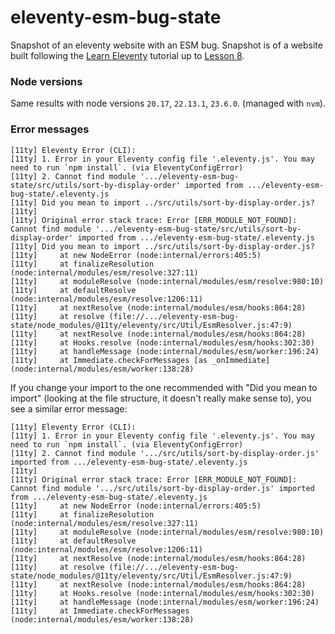 # eleventy-esm-bug-state
Snapshot of an eleventy website with an ESM bug. Snapshot is of a website built following the [Learn Eleventy](https://learn-eleventy.pages.dev/) tutorial up to [Lesson 8](https://learn-eleventy.pages.dev/lesson/8/).


### Node versions
Same results with node versions `20.17`, `22.13.1`, `23.6.0`.
(managed with `nvm`).

### Error messages
```
[11ty] Eleventy Error (CLI):
[11ty] 1. Error in your Eleventy config file '.eleventy.js'. You may need to run `npm install`. (via EleventyConfigError)
[11ty] 2. Cannot find module '.../eleventy-esm-bug-state/src/utils/sort-by-display-order' imported from .../eleventy-esm-bug-state/.eleventy.js
[11ty] Did you mean to import ../src/utils/sort-by-display-order.js?
[11ty] 
[11ty] Original error stack trace: Error [ERR_MODULE_NOT_FOUND]: Cannot find module '.../eleventy-esm-bug-state/src/utils/sort-by-display-order' imported from .../eleventy-esm-bug-state/.eleventy.js
[11ty] Did you mean to import ../src/utils/sort-by-display-order.js?
[11ty]     at new NodeError (node:internal/errors:405:5)
[11ty]     at finalizeResolution (node:internal/modules/esm/resolve:327:11)
[11ty]     at moduleResolve (node:internal/modules/esm/resolve:980:10)
[11ty]     at defaultResolve (node:internal/modules/esm/resolve:1206:11)
[11ty]     at nextResolve (node:internal/modules/esm/hooks:864:28)
[11ty]     at resolve (file://.../eleventy-esm-bug-state/node_modules/@11ty/eleventy/src/Util/EsmResolver.js:47:9)
[11ty]     at nextResolve (node:internal/modules/esm/hooks:864:28)
[11ty]     at Hooks.resolve (node:internal/modules/esm/hooks:302:30)
[11ty]     at handleMessage (node:internal/modules/esm/worker:196:24)
[11ty]     at Immediate.checkForMessages [as _onImmediate] (node:internal/modules/esm/worker:138:28)
```

If you change your import to the one recommended with "Did you mean to import" (looking at the file structure, it doesn't really make sense to), you see a similar error message:

```
[11ty] Eleventy Error (CLI):
[11ty] 1. Error in your Eleventy config file '.eleventy.js'. You may need to run `npm install`. (via EleventyConfigError)
[11ty] 2. Cannot find module '.../src/utils/sort-by-display-order.js' imported from .../eleventy-esm-bug-state/.eleventy.js
[11ty] 
[11ty] Original error stack trace: Error [ERR_MODULE_NOT_FOUND]: Cannot find module '.../src/utils/sort-by-display-order.js' imported from .../eleventy-esm-bug-state/.eleventy.js
[11ty]     at new NodeError (node:internal/errors:405:5)
[11ty]     at finalizeResolution (node:internal/modules/esm/resolve:327:11)
[11ty]     at moduleResolve (node:internal/modules/esm/resolve:980:10)
[11ty]     at defaultResolve (node:internal/modules/esm/resolve:1206:11)
[11ty]     at nextResolve (node:internal/modules/esm/hooks:864:28)
[11ty]     at resolve (file://.../eleventy-esm-bug-state/node_modules/@11ty/eleventy/src/Util/EsmResolver.js:47:9)
[11ty]     at nextResolve (node:internal/modules/esm/hooks:864:28)
[11ty]     at Hooks.resolve (node:internal/modules/esm/hooks:302:30)
[11ty]     at handleMessage (node:internal/modules/esm/worker:196:24)
[11ty]     at Immediate.checkForMessages (node:internal/modules/esm/worker:138:28)

```